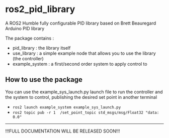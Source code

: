 # ros2_pid_library
A ROS2 Humble fully configurable PID library based on Brett Beauregard Arduino PID library

The package contains :
 - pid_library : the library itself 
 - use_library : a simple example node that allows you to use the library (the controller)
 - example_system : a first/second order system to apply control to
## How to use the package
You can use the example_sys_launch.py launch file to run the controller and the system to control, publishing the desired set point in another terminal
 - ``ros2 launch example_system example_sys_launch.py``
 - ``ros2 topic pub -r 1  /set_point_topic std_msgs/msg/Float32 "data: 0.0"``
***
!!!FULL DOCUMENTATION WILL BE RELEASED SOON!!!